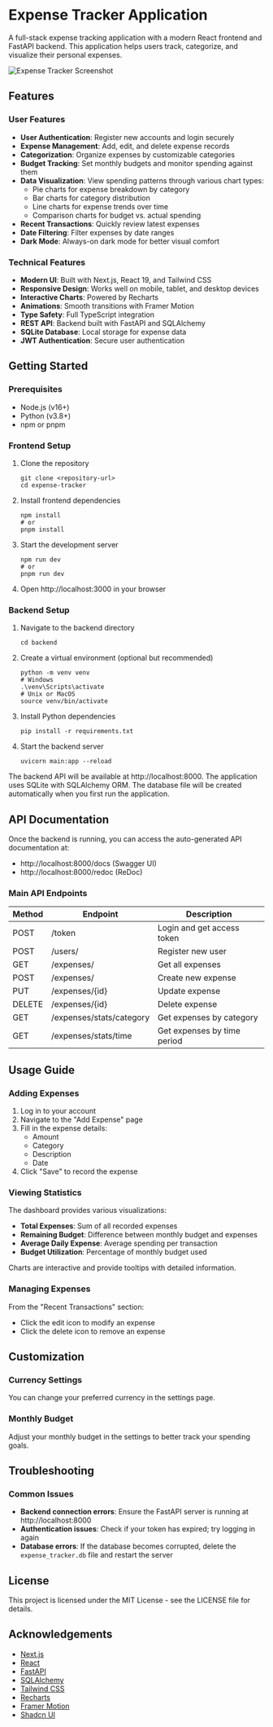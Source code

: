 # Expense Tracker Application

A full-stack expense tracking application with a modern React frontend and FastAPI backend. This application helps users track, categorize, and visualize their personal expenses.

![Expense Tracker Screenshot](https://via.placeholder.com/800x450.png?text=Expense+Tracker+Dashboard)

## Features

### User Features
- **User Authentication**: Register new accounts and login securely
- **Expense Management**: Add, edit, and delete expense records
- **Categorization**: Organize expenses by customizable categories
- **Budget Tracking**: Set monthly budgets and monitor spending against them
- **Data Visualization**: View spending patterns through various chart types:
  - Pie charts for expense breakdown by category
  - Bar charts for category distribution
  - Line charts for expense trends over time
  - Comparison charts for budget vs. actual spending
- **Recent Transactions**: Quickly review latest expenses
- **Date Filtering**: Filter expenses by date ranges
- **Dark Mode**: Always-on dark mode for better visual comfort

### Technical Features
- **Modern UI**: Built with Next.js, React 19, and Tailwind CSS
- **Responsive Design**: Works well on mobile, tablet, and desktop devices
- **Interactive Charts**: Powered by Recharts
- **Animations**: Smooth transitions with Framer Motion
- **Type Safety**: Full TypeScript integration
- **REST API**: Backend built with FastAPI and SQLAlchemy
- **SQLite Database**: Local storage for expense data
- **JWT Authentication**: Secure user authentication

## Getting Started

### Prerequisites
- Node.js (v16+)
- Python (v3.8+)
- npm or pnpm

### Frontend Setup
1. Clone the repository
   ```
   git clone <repository-url>
   cd expense-tracker
   ```

2. Install frontend dependencies
   ```
   npm install
   # or
   pnpm install
   ```

3. Start the development server
   ```
   npm run dev
   # or
   pnpm run dev
   ```

4. Open http://localhost:3000 in your browser

### Backend Setup
1. Navigate to the backend directory
   ```
   cd backend
   ```

2. Create a virtual environment (optional but recommended)
   ```
   python -m venv venv
   # Windows
   .\venv\Scripts\activate
   # Unix or MacOS
   source venv/bin/activate
   ```

3. Install Python dependencies
   ```
   pip install -r requirements.txt
   ```

4. Start the backend server
   ```
   uvicorn main:app --reload
   ```

The backend API will be available at http://localhost:8000. The application uses SQLite with SQLAlchemy ORM. The database file will be created automatically when you first run the application.

## API Documentation

Once the backend is running, you can access the auto-generated API documentation at:
- http://localhost:8000/docs (Swagger UI)
- http://localhost:8000/redoc (ReDoc)

### Main API Endpoints

| Method | Endpoint | Description |
|--------|----------|-------------|
| POST | /token | Login and get access token |
| POST | /users/ | Register new user |
| GET | /expenses/ | Get all expenses |
| POST | /expenses/ | Create new expense |
| PUT | /expenses/{id} | Update expense |
| DELETE | /expenses/{id} | Delete expense |
| GET | /expenses/stats/category | Get expenses by category |
| GET | /expenses/stats/time | Get expenses by time period |

## Usage Guide

### Adding Expenses
1. Log in to your account
2. Navigate to the "Add Expense" page
3. Fill in the expense details:
   - Amount
   - Category
   - Description
   - Date
4. Click "Save" to record the expense

### Viewing Statistics
The dashboard provides various visualizations:
- **Total Expenses**: Sum of all recorded expenses
- **Remaining Budget**: Difference between monthly budget and expenses
- **Average Daily Expense**: Average spending per transaction
- **Budget Utilization**: Percentage of monthly budget used

Charts are interactive and provide tooltips with detailed information.

### Managing Expenses
From the "Recent Transactions" section:
- Click the edit icon to modify an expense
- Click the delete icon to remove an expense

## Customization

### Currency Settings
You can change your preferred currency in the settings page.

### Monthly Budget
Adjust your monthly budget in the settings to better track your spending goals.

## Troubleshooting

### Common Issues
- **Backend connection errors**: Ensure the FastAPI server is running at http://localhost:8000
- **Authentication issues**: Check if your token has expired; try logging in again
- **Database errors**: If the database becomes corrupted, delete the `expense_tracker.db` file and restart the server

## License

This project is licensed under the MIT License - see the LICENSE file for details.

## Acknowledgements

- [Next.js](https://nextjs.org/)
- [React](https://reactjs.org/)
- [FastAPI](https://fastapi.tiangolo.com/)
- [SQLAlchemy](https://www.sqlalchemy.org/)
- [Tailwind CSS](https://tailwindcss.com/)
- [Recharts](https://recharts.org/)
- [Framer Motion](https://www.framer.com/motion/)
- [Shadcn UI](https://ui.shadcn.com/) 